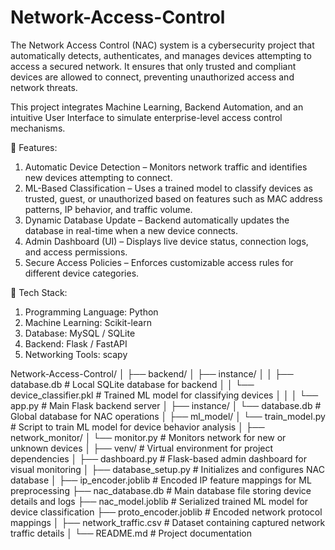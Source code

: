 # Network-Access-Control
The Network Access Control (NAC) system is a cybersecurity project that automatically detects, authenticates, and manages devices attempting to access a secured network. It ensures that only trusted and compliant devices are allowed to connect, preventing unauthorized access and network threats.

This project integrates Machine Learning, Backend Automation, and an intuitive User Interface to simulate enterprise-level access control mechanisms.

🚀 Features:
1. Automatic Device Detection – Monitors network traffic and identifies new devices attempting to connect.
2. ML-Based Classification – Uses a trained model to classify devices as trusted, guest, or unauthorized based on features such as MAC address patterns, IP behavior, and traffic volume.
3. Dynamic Database Update – Backend automatically updates the database in real-time when a new device connects.
4. Admin Dashboard (UI) – Displays live device status, connection logs, and access permissions.
5. Secure Access Policies – Enforces customizable access rules for different device categories.

🧠 Tech Stack:
1. Programming Language: Python
2. Machine Learning: Scikit-learn
3. Database: MySQL / SQLite
4. Backend: Flask / FastAPI
5. Networking Tools: scapy

Network-Access-Control/
│
├── backend/
│   ├── instance/
│   │   ├── database.db              # Local SQLite database for backend
│   │   └── device_classifier.pkl    # Trained ML model for classifying devices
│   │
│   └── app.py                       # Main Flask backend server
│
├── instance/
│   └── database.db                  # Global database for NAC operations
│
├── ml_model/
│   └── train_model.py               # Script to train ML model for device behavior analysis
│
├── network_monitor/
│   └── monitor.py                   # Monitors network for new or unknown devices
│
├── venv/                            # Virtual environment for project dependencies
│
├── dashboard.py                     # Flask-based admin dashboard for visual monitoring
│
├── database_setup.py                # Initializes and configures NAC database
│
├── ip_encoder.joblib                # Encoded IP feature mappings for ML preprocessing
├── nac_database.db                  # Main database file storing device details and logs
├── nac_model.joblib                 # Serialized trained ML model for device classification
├── proto_encoder.joblib             # Encoded network protocol mappings
│
├── network_traffic.csv              # Dataset containing captured network traffic details
│
└── README.md                        # Project documentation
